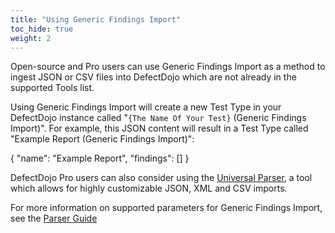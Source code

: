 ```yaml
---
title: "Using Generic Findings Import"
toc_hide: true
weight: 2
---
```


Open-source and Pro users can use Generic Findings Import as a method to ingest JSON or CSV files into DefectDojo which are not already in the supported Tools list.

Using Generic Findings Import will create a new Test Type in your DefectDojo instance called "`{The Name Of Your Test}` (Generic Findings Import)".  For example, this JSON content will result in a Test Type called "Example Report (Generic Findings Import)":

{
    "name": "Example Report",
    "findings": []
}

DefectDojo Pro users can also consider using the [Universal Parser](../universal_parser), a tool which allows for highly customizable JSON, XML and CSV imports.

For more information on supported parameters for Generic Findings Import, see the [Parser Guide](../file/generic)